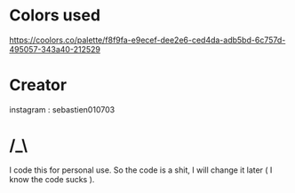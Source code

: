 # Colors used

https://coolors.co/palette/f8f9fa-e9ecef-dee2e6-ced4da-adb5bd-6c757d-495057-343a40-212529

# Creator
instagram : sebastien010703

# /_\

I code this for personal use. So the code is a shit, I will change it later ( I know the code sucks ).